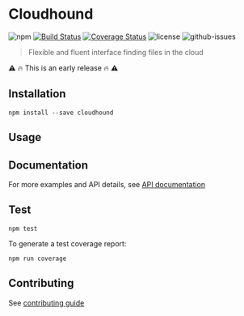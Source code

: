 # Cloudhound

![npm](https://img.shields.io/npm/v/cloudhound.svg)
[![Build Status](https://travis-ci.org/nspragg/cloudhound.svg)](https://travis-ci.org/nspragg/cloudhound) [![Coverage Status](https://coveralls.io/repos/github/nspragg/cloudhound/badge.svg?branch=master)](https://coveralls.io/github/nspragg/cloudhound?branch=master)
 ![license](https://img.shields.io/badge/license-MIT-blue.svg) 
![github-issues](https://img.shields.io/github/issues/nspragg/cloudhound.svg)

> Flexible and fluent interface finding files in the cloud

⚠️ 🔥  This is an early release 🔥 ⚠️

## Installation

```
npm install --save cloudhound
```

## Usage

## Documentation
For more examples and API details, see [API documentation](https://nspragg.github.io/cloudhound/)

## Test

```
npm test
```

To generate a test coverage report:

```
npm run coverage
```
## Contributing

See [contributing guide](./CONTRIBUTING.md)

